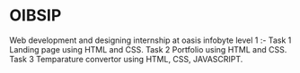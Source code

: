 # OIBSIP
Web development and designing internship at oasis infobyte
level 1 :-
Task 1 Landing page using HTML and CSS.
Task 2 Portfolio using HTML and CSS.
Task 3 Temparature convertor using HTML, CSS, JAVASCRIPT.
